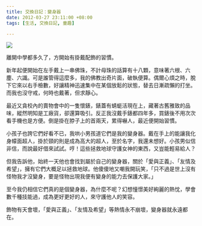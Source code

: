 ```yaml
---
title: 交換日記：變身器
date: 2012-03-27 23:11:00 +08:00
tags: [生活, 交換日記, 童趣]

---
```


![](//1.bp.blogspot.com/-aLJocqbQs2A/T3HRnC146PI/AAAAAAAAAyA/U2uzo58lo5s/s400/IMG_3740.JPG)

  
離開中學都多久了，方開始有掛戴配飾的習慣。   
  
新年起便開始在左手戴上一串佛珠，不計母珠的話算有十八顆，意味著六根、六塵、六識。可是誰管得這麼多，我的佛教出奇片面，破執便算。偶爾心煩之時，脫下它來以右手檢數，好讓精神迅速集中在某個放鬆的狀態，替去日漸疏懶的打坐。而我也沒守戒，何時也戴著，但求靜心。  
  
最近又貪校內的賣物會中的一隻懷錶，錶蓋有蜻蜓活現在上，藏著古舊雅致的品味，縱然明知是工廠貨，卻還算吸引。反正我沒戴手錶都四年多，買錶後不用次次看手機也是方便。倒是掛在脖子上的首兩天，累得嚇人，最近便開始習慣。  
  
小孩子也誇它們好看不已，我哄小男孩道它們是我的變身器。戴在手上的能讓我化身幪面超人，掛於頸的則是成為高大的超人，至於名字，我還未想好。小孩男似信非信，而說最好借來試試。哼！這些拯救地球守護女神的東西，又豈能輕易給人？  
  
但我告訴他，始終一天他也會找到屬於自己的變身器，關於「愛與正義」、「友情及希望」，擁有它們大概足以拯救地球。他傻傻地又嘲我開玩笑，「只不過是世上沒有怪物我才沒變身，要是怪物出現我便有變身的能力去保護大家。」  
  
至今我仍相信它們真的是個變身器，為什麼不呢？幻想憧憬美好絢麗的熱忱，學會數千種技能過，成為更好更好的人，來守護他人的笑容。  
  
飾物有天會壞，「愛與正義」、「友情及希望」等熱情永不崩壞，變身器就永遠都在。
